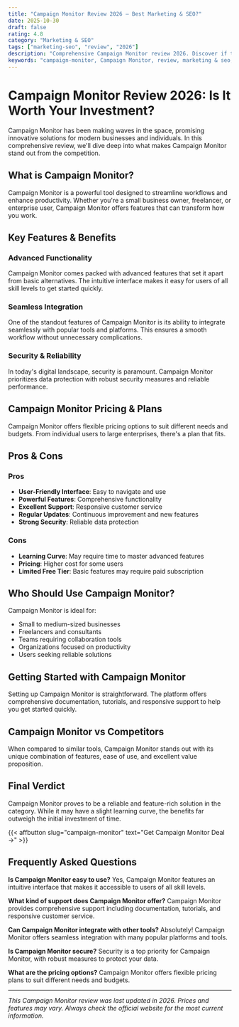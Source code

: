 ```yaml
---
title: "Campaign Monitor Review 2026 – Best Marketing & SEO?"
date: 2025-10-30
draft: false
rating: 4.8
category: "Marketing & SEO"
tags: ["marketing-seo", "review", "2026"]
description: "Comprehensive Campaign Monitor review 2026. Discover if this  tool is the best choice for your needs."
keywords: "campaign-monitor, Campaign Monitor, review, marketing & seo, 2026, best marketing & seo"
---
```


# Campaign Monitor Review 2026: Is It Worth Your Investment?

Campaign Monitor has been making waves in the  space, promising innovative solutions for modern businesses and individuals. In this comprehensive review, we'll dive deep into what makes Campaign Monitor stand out from the competition.

## What is Campaign Monitor?

Campaign Monitor is a powerful  tool designed to streamline workflows and enhance productivity. Whether you're a small business owner, freelancer, or enterprise user, Campaign Monitor offers features that can transform how you work.

## Key Features & Benefits

### Advanced Functionality
Campaign Monitor comes packed with advanced features that set it apart from basic alternatives. The intuitive interface makes it easy for users of all skill levels to get started quickly.

### Seamless Integration
One of the standout features of Campaign Monitor is its ability to integrate seamlessly with popular tools and platforms. This ensures a smooth workflow without unnecessary complications.

### Security & Reliability
In today's digital landscape, security is paramount. Campaign Monitor prioritizes data protection with robust security measures and reliable performance.

## Campaign Monitor Pricing & Plans

Campaign Monitor offers flexible pricing options to suit different needs and budgets. From individual users to large enterprises, there's a plan that fits.

## Pros & Cons

### Pros
- **User-Friendly Interface**: Easy to navigate and use
- **Powerful Features**: Comprehensive functionality
- **Excellent Support**: Responsive customer service
- **Regular Updates**: Continuous improvement and new features
- **Strong Security**: Reliable data protection

### Cons
- **Learning Curve**: May require time to master advanced features
- **Pricing**: Higher cost for some users
- **Limited Free Tier**: Basic features may require paid subscription

## Who Should Use Campaign Monitor?

Campaign Monitor is ideal for:
- Small to medium-sized businesses
- Freelancers and consultants
- Teams requiring collaboration tools
- Organizations focused on productivity
- Users seeking reliable  solutions

## Getting Started with Campaign Monitor

Setting up Campaign Monitor is straightforward. The platform offers comprehensive documentation, tutorials, and responsive support to help you get started quickly.

## Campaign Monitor vs Competitors

When compared to similar tools, Campaign Monitor stands out with its unique combination of features, ease of use, and excellent value proposition.

## Final Verdict

Campaign Monitor proves to be a reliable and feature-rich solution in the  category. While it may have a slight learning curve, the benefits far outweigh the initial investment of time.

{{< affbutton slug="campaign-monitor" text="Get Campaign Monitor Deal →" >}}

## Frequently Asked Questions

**Is Campaign Monitor easy to use?**
Yes, Campaign Monitor features an intuitive interface that makes it accessible to users of all skill levels.

**What kind of support does Campaign Monitor offer?**
Campaign Monitor provides comprehensive support including documentation, tutorials, and responsive customer service.

**Can Campaign Monitor integrate with other tools?**
Absolutely! Campaign Monitor offers seamless integration with many popular platforms and tools.

**Is Campaign Monitor secure?**
Security is a top priority for Campaign Monitor, with robust measures to protect your data.

**What are the pricing options?**
Campaign Monitor offers flexible pricing plans to suit different needs and budgets.

---

*This Campaign Monitor review was last updated in 2026. Prices and features may vary. Always check the official website for the most current information.*
